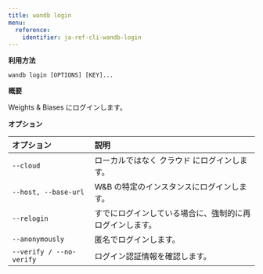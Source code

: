 ```yaml
---
title: wandb login
menu:
  reference:
    identifier: ja-ref-cli-wandb-login
---
```


**利用方法**

`wandb login [OPTIONS] [KEY]...`

**概要**

Weights & Biases にログインします。

**オプション**

| **オプション** | **説明** |
| :--- | :--- |
| `--cloud` | ローカルではなく クラウド にログインします。 |
| `--host, --base-url` | W&B の特定のインスタンスにログインします。 |
| `--relogin` | すでにログインしている場合に、強制的に再ログインします。 |
| `--anonymously` | 匿名でログインします。 |
| `--verify / --no-verify` | ログイン認証情報を確認します。 |
